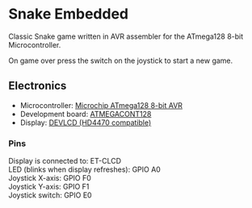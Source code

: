 # Snake Embedded
Classic Snake game written in AVR assembler for the ATmega128 8-bit Microcontroller.

On game over press the switch on the joystick to start a new game.

## Electronics
* Microcontroller: [Microchip ATmega128 8-bit AVR](https://www.microchip.com/wwwproducts/en/ATMEGA128)
* Development board: [ATMEGACONT128](https://futurlec.com/ATMEGA_Controller.shtml)
* Display: [DEVLCD (HD4470 compatible)](https://www.futurlec.com/DevBoardAccessories.shtml)

### Pins
Display is connected to: ET-CLCD \
LED (blinks when display refreshes): GPIO A0 \
Joystick X-axis: GPIO F0 \
Joystick Y-axis: GPIO F1 \
Joystick switch: GPIO E0 
